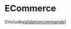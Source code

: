 # ECommerce

[!include[validationcommande](ecommerce.validationcommande.autogen.md)]











































